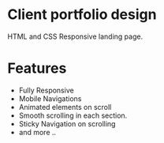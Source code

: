 # Client portfolio design
HTML and CSS Responsive landing page.

# Features
- Fully Responsive
- Mobile Navigations
- Animated elements on scroll
- Smooth scrolling in each section.
- Sticky Navigation on scrolling
- and more ..
